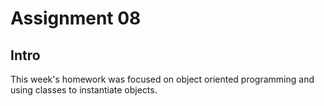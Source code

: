 # Assignment 08
## Intro
This week's homework was focused on object oriented programming and using classes to instantiate objects. 
